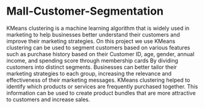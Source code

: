 # Mall-Customer-Segmentation

KMeans clustering is a machine learning algorithm that is widely used in marketing to help businesses better understand their customers and improve their marketing strategies. 
On this project we use KMeans clustering can be used to segment customers based on various features such as purchase history based on their Customer ID, age, gender, annual income, and spending score through membership cards
By dividing customers into distinct segments. Businesses can better tailor their marketing strategies to each group, increasing the relevance and effectiveness of their marketing messages.
KMeans clustering helped to identify which products or services are frequently purchased together. This information can be used to create product bundles that are more attractive to customers and increase sales.
